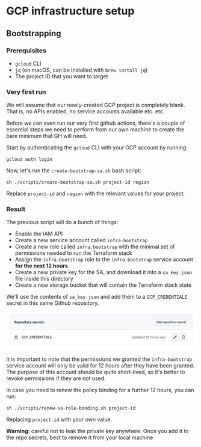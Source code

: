 # GCP infrastructure setup

## Bootstrapping

### Prerequisites

- `gcloud` CLI
- `jq` (on macOS, can be installed with `brew install jq`)
- The project ID that you want to target

### Very first run

We will assume that our newly-created GCP project is completely blank. That is, no APIs enabled, no service accounts available etc. etc.

Before we can even run our very first github actions, there's a couple of essential steps we need to perform from our own machine to create the bare minimum that GH will need.

Start by authenticating the `gcloud` CLI with your GCP account by running:

```
gcloud auth login
```

Now, let's run the `create-bootstrap-sa.sh` bash script:

```
sh ./scripts/create-bootstrap-sa.sh project-id region
```

Replace `project-id` and `region` with the relevant values for your project.

### Result

The previous script will do a bunch of things:

- Enable the IAM API
- Create a new service account called `infra-bootstrap`
- Create a new role called `infra.bootstrap` with the minimal set of permissions needed to run the Terraform stack
- Assign the `infra.bootstrap` role to the `infra-bootstrap` service account **for the next 12 hours**
- Create a new private key for the SA, and download it into a `sa_key.json` file inside this directory
- Create a new storage bucket that will contain the Terraform stack state

We'll use the contents of `sa_key.json` and add them to a `GCP_CREDENTIALS` secret in this same Github repository.

![GCP credentials secret in Github](docs/images/gcp-credentials-secret.png)

It is important to note that the permissions we granted the `infra-bootstrap` service account will only be valid for 12 hours after they have been granted. The purpose of this account should be quite short-lived, so it's better to revoke permissions if they are not used.

In case you need to renew the policy binding for a further 12 hours, you can run:

```
sh ./scripts/renew-sa-role-binding.sh project-id
```

Replacing `project-id` with your own value.

**Warning:** careful not to leak the private key anywhere. Once you add it to the repo secrets, best to remove it from your local machine
